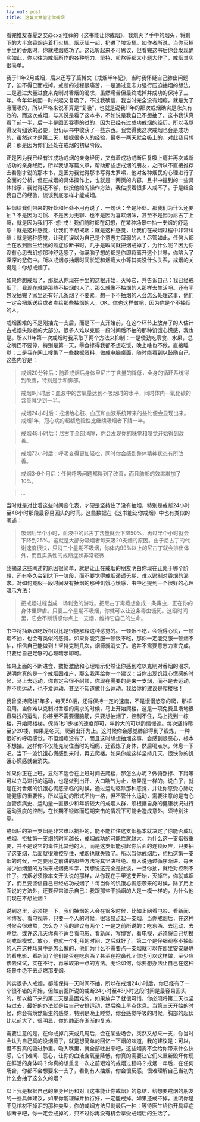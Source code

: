 ```yaml
---
lay out: post
title: 这篇文章能让你戒烟
---
```


看完推友春夏之交@cxzj推荐的《这书能让你戒烟》，我熄灭了手中的烟头，将剩下的大半盒香烟连着打火机、烟灰缸一起，扔进了垃圾桶。如作者所说，当你灭掉手里的香烟时，你就戒烟成功了。这话听起来不可思议，但看完这书后你会发现确实如此，你以往为戒烟所作的各种努力、坚持、煎熬等都太小题大作了，戒烟其实很简单。

我于11年2月戒烟，后来还写了篇博文《戒烟半年记》，当时我怀疑自己肺出问题了，迫不得已而戒掉。戒断的过程很痛苦，一是通过意志力强行压迫抽烟的想法，二是通过大量进食来克制对香烟的渴求，虽然痛苦但最终戒掉并成功的保持了三年。今年年初因一时兴起又复吸了，不过我确信，我当时完全没有烟瘾，就是为了吸而吸的，所以严格来说不算是“复吸”，也就是说我11年的那次戒烟确实是永久有效的。而这次戒烟，与其说是看了这本书，不如说是我自己不想抽了。这书我认真看了前一半，后一半是囫囵吞枣的过的，因为已经有过成功戒烟的经历，所以我觉得没有细读的必要，但仍从书中收获了一些东西。我觉得我这次戒烟也会是成功的，虽然这才是第二天，根据很多人的经验，最多一两天就会吸上的，对此我只想说：那是因为你们还处在戒烟的初级阶段。

正是因为我已经有过成功戒烟的亲身经历，又有着成功戒断后复吸上瘾并再次戒断成功的亲身经历，所以我想写篇文章，帮助那些想戒烟的朋友，之所以不直接推荐去看刚才说的那本书，是因为我觉得那书写得太罗嗦，他对各种烟民的心理进行了全面的分析，但在戒烟的具体操作上，也就是一两页的内容，且书中提到的一些具体指示，我觉得还不够，仅按他给的操作方法，我估摸着很多人戒不了。于是结合我自己的经验，谈谈到底怎样才能戒烟。

抽烟给我们带来的好处和坏处不用再说了，一句话：全是坏处。那我们为什么还要抽？不是因为习惯、不是因为无聊、也不是因为喜欢烟味，甚至不是因为尼古丁上瘾，就是因为我们不-想-戒！我们随时都在幻想，在某种场景中抽一支烟的舒适感！就是这种感觉，让我们不想戒烟；就是这种感觉，让我们在戒烟过程中非常纠结；就是这种感觉，让我们误以为自己是个意志力薄弱的人！尽管如此，任何人都会在收到医生给出的癌症诊断书时，几乎是瞬间就把烟戒掉了，为什么呢？因为你没有心思去幻想那种舒适感了，你满脑子想的都是你即将离开这个世界，你陷入了深深的悲伤中。所以戒烟与抽烟时间长短和烟瘾大小等其实没什么关系，戒烟的关键是：你想戒烟了。

如果你想戒烟了，那就从你现在手里的这根开始，灭掉它，并告诉自己：我已经戒烟了，我现在就是那些不抽烟的人了。那么就像不抽烟的人那样去生活吧。还有半包没抽完？家里还有好几条烟？不要紧，想一下不抽烟的人会怎么处理这事，他们一定会把烟送给或者卖给那些抽烟的人，OK，你也这样做吧，因为你是个不抽烟的人。

戒烟困难的不是刚抽完一支后，而是下一支开始前，在这个环节上放弃了的人估计占戒烟失败者的大部分。很多人难以克服一段时间后不抽的那种饥饿心慌感，我也是。所以11年第一次戒烟时我采取了两个方法来抑制：一是使劲吃零食、水果，总之嘴巴不要停，特别是第一天，零食撑得我都不想吃饭，晚上啥也不做，直接睡觉；二是我在网上搜集了一些数据资料，做成电脑桌面，随时能看到以鼓励自己，这些内容是：

> 戒烟20分钟后：随着戒烟后身体里尼古丁含量的降低，全身的循环系统得到改善，特别是手和脚部。

> 戒烟8小时后：血液中的含氧量达到不吸烟时的水平，同时体内一氧化碳的含量减少到一半。

> 戒烟24小时后：戒烟给心脏、血压和血液系统带来的益处便会显现出来。戒烟1年，冠心病的超额危险性比继续吸烟者下降一半。

> 戒烟48小时后：尼古丁全部消除，你会发现你的味觉和嗅觉开始得到改善。

> 戒烟72小时后：呼吸变得更加轻松，同时你会感到整体精神状态有所改善。

> 戒烟3-9个月后：任何呼吸问题都得到了改善，而且肺部的效率增加了10%。

> ...
 
当时就是对比着这些时间变化表，才硬是坚持住了没有抽烟，特别是戒断24小时至48小时那段最容易回头的时间。这些数据在《这书能让你戒烟》中也有类似的阐述：

> 吸烟后半个小时，血液中的尼古丁含量就会下降50%，再过半个小时就会下降到25%。这就是大部分吸烟者每天吸20支烟的原因。由于尼古丁的代谢速度很快，只消三个星期不吸烟，你体内99%以上的尼古丁就会排出体外，而且实质性的戒断症状非常轻微... 
 
我摘录这些阐述的原因很简单，就是让正在戒烟的朋友明白你现在正处于哪个阶段，还有多久会到达下一阶段，而不要觉得戒烟遥遥无期，难以遏制对香烟的渴求。对如何克服一段时间没有抽烟的那种饥饿心慌感，书中还提到一个很好的心理暗示方法：

> 把戒烟过程当成一场刺激的游戏。把尼古丁毒瘾想象成一条毒虫，正在你的身体里肆虐。只要三个星期不吸烟，你就可以让这条毒虫饿死。这殴时间里，它会不断诱惑你点上一支烟，维持它自己的生命。 
 
书中将抽烟跟吃饭相对比是很能解释这种感觉的。一顿饭不吃，会饿得心慌，一顿烟不抽，也会有类似的感觉。如果你能克服一顿饭不吃，那你一定能克服一顿烟不抽，相信自己能做到！坚持克制几次，烟瘾就消失了。这并不需要意志力来完成，只要给自己足够的心理暗示即可。

如果上面的不断进食、数据激励和心理暗示仍然让你感到难以克制对香烟的渴求，说明你真的是一个戒烟困难户，那么我再给你一个建议：当你出现饥饿心慌感的时候，马上去运动。你肯定会很不耐烦，你现在需要的是来一支烟，而不是去运动，你不想运动，也不爱运动，甚至不知道做什么运动。我给你的建议是爬楼梯！

我曾坚持爬楼1年多，每天50楼，还得保持一定的速度，不是慢慢悠悠的爬，那样没用。当你难以克制对香烟的需求的时候，马上开始爬楼，这是一项免费且场地很容易找的运动，你甚至不需要懂脑筋，只要想抽烟了，控制不住，马上找到一栋楼，开始爬楼梯。保持1秒1步梯的速度即可，年龄大的可以酌情慢速。每次坚持爬至少20楼，如果是冬天，爬到出汗为止。这时候你会感觉肺部得到了锻炼，一种很好的呼吸感觉，不但烟瘾没有了，而且这时想想抽烟这事，会感到很恶心，根本不想抽。这样你不仅能克制住当时的烟瘾，还锻炼了身体，然后喝点水，休息一下吧。当下一波饥饿心慌感到来时，再去爬楼。如果你能这样坚持几天，很快你的饥饿心慌感就会消失。

如果你正在上班，显然不适合在上班时间去爬楼，那怎么办呢？做俯卧撑、下蹲等可以立马进行的运动，也是做到出汗、大口喘气为止，结果是一样的。说白了，就是在对香烟的饥饿心慌感来临的时候，通过运动驱除那种感觉，并让你感受心肺功能健康的重要性。所以运动的形式不拘一格，但不管什么运动，需要注意的是有心血管疾病史、运动量一直很少和年龄较大的戒烟人群，须根据自身的健康状况进行运动强度的控制，在长期不锻炼而短期突击的情况下可能会造成意外，须特别注意。

戒烟后的第一支烟是非常难以抗拒的，能不能扛住这支烟基本就决定了你能否成功戒烟，拒抽第一支烟的时间越长，戒烟成功的可能性就越大。为什么这一支烟很重要，并不是说它的毒性比其他的大，而是这支烟能引起你后面的连锁反应，只要抽了这支烟，后面就很难控制住，戒烟也就失败了。所以当你戒烟后，想抽这第一支烟的时候，一定要用之前讲的那些方法将其坚决杜绝。有人说通过循序渐进、每天减少抽烟量的方法来戒烟更科学，我想说这完全是扯淡，一旦你抽，就绝对控制不住了。戒烟必须像本文开头说的那样，从你现在手里这支开始，灭掉它，你就戒烟了，而且要坚信自己已经成功戒烟了！每当你的饥饿心慌感袭来的时候，除了用上面说的方法外，还要经常暗示自己：我跟那些不抽烟的人是一模一样的，为什么他们现在不想抽烟？

说到这里，必须提一下，我们抽烟的人会在很多时候，比如上网看电影、看新闻、写博客、看电视等，只要一个人的时候，很容易点起一支烟，当你戒烟后，在这种时候会很难熬，怎么办？我的建议有两个：一是之前所说的：吃东西、去运动、去睡觉，或许这几天你真不适合看电影、看新闻、写博客、看电视，必须将自己切换到戒烟模式，放心，也就一个礼拜的时间，之后就好了。第二个是仔细观察不抽烟的人在这种场景中是怎么做的，他们为什么不需要点一支烟就可以在那里安安静静的看电影、看新闻？他们是否在吃东西？甚至在挖鼻孔？你也可以这样做，至少应该去试试，实在不行，再采取第一点的方法。无论如何，你要想办法让自己在这种场景中绝不去点燃那支烟。

其实很多人戒烟，都能保持一天时间不抽，所以在戒烟24小时后，你已经有了一个很不错的开始，但如前面所说的戒断24小时至48小时这段时间是最容易回头的，所以接下来的第二天是最困难的，如果放弃了就很可惜，你必须将第二天也坚持过去，最好的办法就是给自己安排运动，然后晚上早点休息。当第三天开始的时候，你会有焕然新生的感觉，特别是晚上睡觉，你会感觉呼吸的时候，胸部的起伏比以前大了，很明显，你的肺正在渐渐的复苏。

需要注意的是，在你戒掉几天或几周后，会在某些场合，突然又想来一支，你当时会认为自己真的没烟瘾了，就是想简单的回忆一下烟的味道，我的建议是：可以，但不要真的吸进肺里。吸入嘴里，就全部吐出来吧，这些烟雾不会给你带来什么快感，它们难闻、恶心，让你的血液含氧量降低，你真的需要让它们来重新毁坏你现在鲜活的身体吗？你真的想重复一次之前艰难的戒烟过程吗？戒烟一年后，在任何场合，你都不会想要来一支了，看到有人抽烟，你会很反感，很难理解自己当初为什么会抽了这么久的烟？

以上我是根据自己的亲身经历和对《这书能让你戒烟》的总结，给想要戒烟的朋友的一些具体建议，如果你能理解并执行好，一定能戒掉。如果还戒不掉，说明你是不见棺材不掉泪的那种类型，你的戒烟方法只剩最后一种：等待医生给你开具癌症诊断书吧，你一定会戒掉的，只不过你再没有机会享受戒烟后的生活了。
